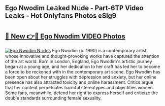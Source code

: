 ## Ego Nwodim Le𝚊ked N𝚞de - Part-6TP Video Le𝚊ks - Hot Onlyf𝚊ns Photos eSIg9

# <h2><a href="http://ab61730.deff.icu/?id=Ego+Nwodim">🔗 New 👉🔴 Ego Nwodim VIDEO Photos</a></h2>

[![Ego Nwodim N𝚞des](https://i.imgur.com/rIISA9y.gif)](http://ab61730.deff.icu/?id=Ego+Nwodim)
Ego Nwodim (b. 1990) is a contemporary artist whose innovative and thought-provoking works have captured the attention of the art world. Born in London, England, Ego Nwodim's artistic journey began at a young age, and her dedication to her craft has led her to become a force to be reckoned with in the contemporary art scene. Ego Nwodim has been open about her struggles with depression and anxiety, but her online presence has also attracted toxicity and online harassment. Critics argue that her content perpetuates harmful stereotypes and objectifies women. Some fans, meanwhile, defend her right to express herself and criticize the double standards surrounding female sexuality.
